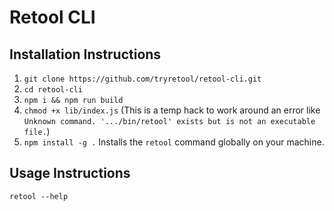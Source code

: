 # Retool CLI

## Installation Instructions

1. `git clone https://github.com/tryretool/retool-cli.git`
2. `cd retool-cli`
3. `npm i && npm run build`
4. `chmod +x lib/index.js` (This is a temp hack to work around an error like `Unknown command. '.../bin/retool' exists but is not an executable file.`)
5. `npm install -g .` Installs the `retool` command globally on your machine.

## Usage Instructions

`retool --help`
